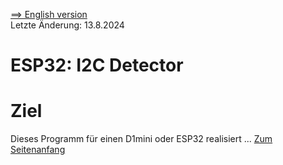 <a href="./README.md">==> English version</a>   
Letzte &Auml;nderung: 13.8.2024 <a name="up"></a>   
<h1>ESP32: I2C Detector</h1>   

# Ziel
Dieses Programm f&uuml;r einen D1mini oder ESP32 realisiert ...
[Zum Seitenanfang](#up)
